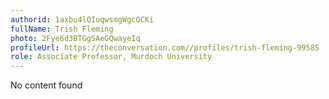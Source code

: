 ```yaml
---
authorid: 1axbu4lQIuqwsmgWgcOCKi
fullName: Trish Fleming
photo: 2Fye6d3BTGgSAeGQwayeIq
profileUrl: https://theconversation.com//profiles/trish-fleming-99585
role: Associate Professor, Murdoch University
---
```

No content found